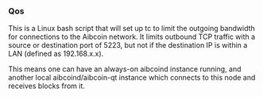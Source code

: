 ### Qos ###

This is a Linux bash script that will set up tc to limit the outgoing bandwidth for connections to the Aibcoin network. It limits outbound TCP traffic with a source or destination port of 5223, but not if the destination IP is within a LAN (defined as 192.168.x.x).

This means one can have an always-on aibcoind instance running, and another local aibcoind/aibcoin-qt instance which connects to this node and receives blocks from it.
